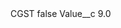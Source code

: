 <?xml version="1.0" encoding="UTF-8"?>
<CustomMetadata xmlns="http://soap.sforce.com/2006/04/metadata" xmlns:xsi="http://www.w3.org/2001/XMLSchema-instance" xmlns:xsd="http://www.w3.org/2001/XMLSchema">
    <label>CGST</label>
    <protected>false</protected>
    <values>
        <field>Value__c</field>
        <value xsi:type="xsd:double">9.0</value>
    </values>
</CustomMetadata>
